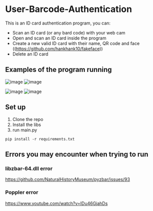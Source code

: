 # User-Barcode-Authentication

This is an ID card authentication program, you can:

- Scan an ID card (or any bard code) with your web cam
- Open and scan an ID card inside the program
- Create a new valid ID card with their name, QR code and face ((https://github.com/hankhank10/fakeface))
- Delete an ID card

## Examples of the program running
![image](https://user-images.githubusercontent.com/85257187/170508506-a106d221-ffa0-49c0-a9ca-620816d0e768.png)
![image](https://user-images.githubusercontent.com/85257187/170508692-2bf14e15-e66b-4d93-b05b-61c7c65a5e0f.png)

![image](https://user-images.githubusercontent.com/85257187/170508729-22e33d8f-2690-471e-aae8-a328ccd117cc.png)
![image](https://user-images.githubusercontent.com/85257187/170508744-cff32412-42e5-47f6-b23f-16bbd2c69dc5.png)

## Set up
1. Clone the repo
2. Install the libs
3. run main.py
```
pip install -r requirements.txt
```

## Errors you may encounter when trying to run

### libzbar-64.dll error
https://github.com/NaturalHistoryMuseum/pyzbar/issues/93

### Poppler error
https://www.youtube.com/watch?v=IDu46GjahDs
